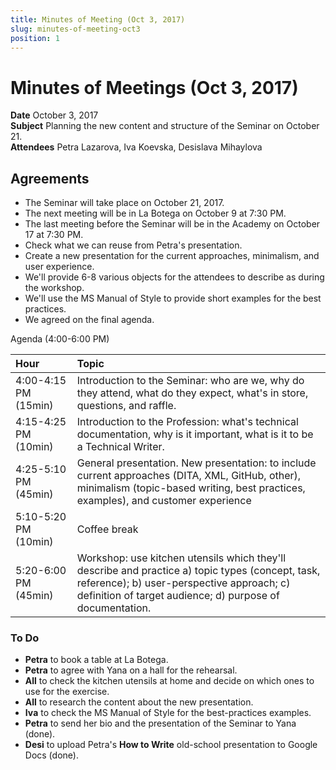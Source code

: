 ```yaml
---
title: Minutes of Meeting (Oct 3, 2017)
slug: minutes-of-meeting-oct3
position: 1
---
```


# Minutes of Meetings (Oct 3, 2017)

**Date** October 3, 2017  
**Subject** Planning the new content and structure of the Seminar on October 21.    
**Attendees** Petra Lazarova, Iva Koevska, Desislava Mihaylova

## Agreements

* The Seminar will take place on October 21, 2017.
* The next meeting will be in La Botega on October 9 at 7:30 PM.
* The last meeting before the Seminar will be in the Academy on October 17 at 7:30 PM.
* Check what we can reuse from Petra's presentation.
* Create a new presentation for the current approaches, minimalism, and user experience.
* We'll provide 6-8 various objects for the attendees to describe as during the workshop.
* We'll use the MS Manual of Style to provide short examples for the best practices.
* We agreed on the final agenda.

Agenda (4:00-6:00 PM)

|Hour                   |Topic
|:---                   |:---
|4:00-4:15 PM (15min)   |Introduction to the Seminar: who are we, why do they attend, what do they expect, what's in store, questions, and raffle.
|4:15-4:25 PM (10min)   |Introduction to the Profession: what's technical documentation, why is it important, what is it to be a Technical Writer.
|4:25-5:10 PM (45min)   |General presentation. New presentation: to include current approaches (DITA, XML, GitHub, other), minimalism (topic-based writing, best practices, examples), and customer experience    
|5:10-5:20 PM (10min)   |Coffee break
|5:20-6:00 PM (45min)   |Workshop: use kitchen utensils which they'll describe and practice a) topic types (concept, task, reference); b) user-perspective approach; c) definition of target audience; d) purpose of documentation.    

### To Do

* **Petra** to book a table at La Botega.
* **Petra** to agree with Yana on a hall for the rehearsal.
* **All** to check the kitchen utensils at home and decide on which ones to use for the exercise.
* **All** to research the content about the new presentation.
* **Iva** to check the MS Manual of Style for the best-practices examples.
* **Petra** to send her bio and the presentation of the Seminar to Yana (done).
* **Desi** to upload Petra's **How to Write** old-school presentation to Google Docs (done).
